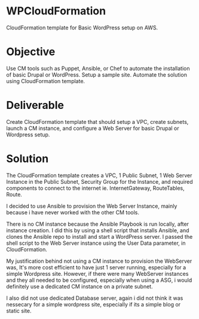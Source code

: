 # WPCloudFormation
CloudFormation template for Basic WordPress setup on AWS. 

# Objective

Use CM tools such as Puppet, Ansible, or Chef to automate the installation of basic Drupal or WordPress. Setup a sample site. Automate the solution using CloudFormation template.

# Deliverable

Create CloudFormation template that should setup a VPC, create subnets, launch a CM instance, and configure a Web Server for basic Drupal or Wordpress setup. 

# Solution

The CloudFormation template creates a VPC, 1 Public Subnet, 1 Web Server Instance in the Public Subnet, Security Group for the Instance, and required components to connect to the internet ie. InternetGateway, RouteTables, Route. 

I decided to use Ansible to provision the Web Server Instance, mainly because i have never worked with the other CM tools. 

There is no CM instance because the Ansible Playbook is run locally, after instance creation. I did this by using a shell script that installs Ansible, and clones the Ansible repo to install and start a WordPress server. I passed the shell script to the Web Server instance using the User Data parameter, in CloudFormation.  

My justification behind not using a CM instance to provision the WebServer was,  It's more cost efficient to have just 1 server running, especially for a simple Wordpress site. However, if there were many WebServer instances and they all needed to be configured, especially when using a ASG, i would definitely use a dedicated CM instance on a private subnet.

I also did not use dedicated Database server, again i did not think it was nessecary for a simple wordpress site, especially if its a simple blog or static site.  
